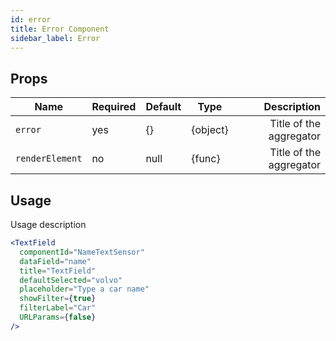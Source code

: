 ```yaml
---
id: error
title: Error Component
sidebar_label: Error
---
```


## Props

| Name              | Required  | Default       | Type      | Description             |
| ------------------|-----------|---------------| ----------|-----------------------: |
| ``error``         | yes       | {}            | {object}  | Title of the aggregator |
| ``renderElement`` | no        |  null         | {func}    | Title of the aggregator |


## Usage

Usage description 
```jsx
<TextField
  componentId="NameTextSensor"
  dataField="name"
  title="TextField"
  defaultSelected="volvo"
  placeholder="Type a car name"
  showFilter={true}
  filterLabel="Car"
  URLParams={false}
/>
```